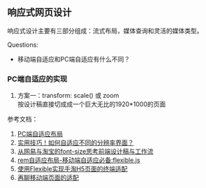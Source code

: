 ## 响应式网页设计

响应式设计主要有三部分组成：流式布局，媒体查询和灵活的媒体类型。

Questions:  
* 移动端自适应和PC端自适应有什么不同？



### PC端自适应的实现
1. 方案一：transform: scale() 或 zoom  
按设计稿直接切成成一个巨大无比的1920*1000的页面


参考文档：
1. [PC端自适应布局](http://blog.csdn.net/sunshine940326/article/details/55194861)
2. [实用技巧！如何自适应不同的分辨率界面？](http://www.uisdc.com/adaptive-resolution-interface-how#)
3. [从网易与淘宝的font-size思考前端设计稿与工作流](http://www.cnblogs.com/lyzg/p/4877277.html)
4. [rem自适应布局-移动端自适应必备:flexible.js](http://caibaojian.com/flexible-js.html)
5. [使用Flexible实现手淘H5页面的终端适配](https://www.w3cplus.com/mobile/lib-flexible-for-html5-layout.html)
6. [再聊移动端页面的适配](https://www.w3cplus.com/css/vw-for-layout.html)